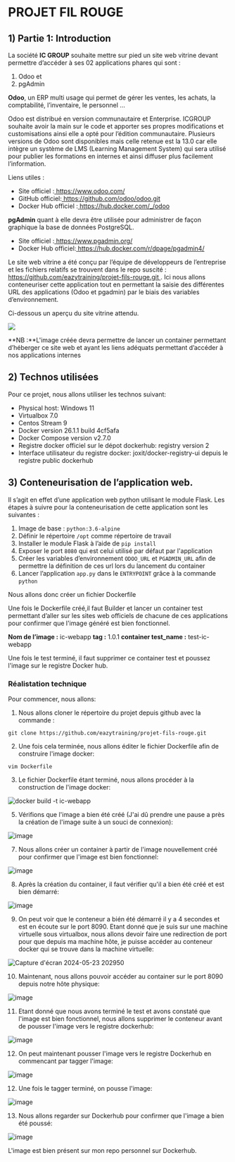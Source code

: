 ﻿# PROJET FIL ROUGE

## **1) Partie 1: Introduction**

La société **IC GROUP** souhaite mettre sur pied un site web vitrine devant permettre d’accéder à ses 02 applications phares qui sont :  

1) Odoo et 
1) pgAdmin 

**Odoo**, un ERP multi usage qui permet de gérer les ventes, les achats, la comptabilité, l’inventaire, le personnel …  

Odoo est distribué en version communautaire et Enterprise. ICGROUP souhaite avoir la main sur le code et apporter ses propres modifications et customisations ainsi elle a opté pour l’édition communautaire.  Plusieurs versions de Odoo sont disponibles mais celle retenue est la 13.0 car elle intègre un système de LMS (Learning Management System) qui sera utilisé pour publier les formations en internes et ainsi diffuser plus facilement l’information.  

Liens utiles : 

- Site officiel :[ https://www.odoo.com/ ](https://www.odoo.com/) 
- GitHub officiel:[ https://github.com/odoo/odoo.git ](https://github.com/odoo/odoo.git) 
- Docker Hub officiel :[ https://hub.docker.com/_/odoo ](https://hub.docker.com/_/odoo) 

**pgAdmin** quant à elle devra être utilisée pour administrer de façon graphique la base de données PostgreSQL. 

- Site officiel :[ https://www.pgadmin.org/ ](https://www.pgadmin.org/) 
- Docker Hub officiel:[ https://hub.docker.com/r/dpage/pgadmin4/ ](https://hub.docker.com/r/dpage/pgadmin4/) 

Le site web vitrine a été conçu par l’équipe de développeurs de l’entreprise et les fichiers relatifs se trouvent dans le repo suscité : [ https://github.com/eazytraining/projet-fils-rouge.git ](https://github.com/eazytraining/projet-fils-rouge.git) . Ici nous allons conteneuriser cette application tout en permettant la saisie des différentes URL des applications (Odoo et pgadmin) par le biais des variables d’environnement. 

Ci-dessous un aperçu du site vitrine attendu. 

![](images/site_vitrine.jpeg)

**NB :**L'image créée devra permettre de lancer un container permettant d’héberger ce site web et ayant les liens adéquats permettant d’accéder à nos applications internes 

## **2) Technos utilisées**

Pour ce projet, nous allons utiliser les technos suivant:

+ Physical host: Windows 11
+ Virtualbox 7.0
+ Centos Stream 9
+ Docker version 26.1.1 build 4cf5afa
+ Docker Compose version v2.7.0
+ Registre docker officiel sur le dépot dockerhub: registry version 2
+ Interface utilisateur du registre docker: joxit/docker-registry-ui depuis le registre public dockerhub

## **3) Conteneurisation de l’application web.** 

Il s’agit en effet d’une application web python utilisant le module Flask. Les étapes à suivre pour la conteneurisation de cette application sont les suivantes : 

1) Image de base : `python:3.6-alpine`
2) Définir le répertoire `/opt` comme répertoire de travail 
3) Installer le module Flask à l’aide de `pip install`
4) Exposer le port `8080` qui est celui utilisé par défaut par l'application
5) Créer les variables d’environnement `ODOO_URL` et `PGADMIN_URL` afin de permettre la définition de ces url lors du lancement du container 
6) Lancer l’application `app.py` dans le `ENTRYPOINT` grâce à la commande `python`  

Nous allons donc créer un fichier Dockerfile 

Une fois le Dockerfile créé,il faut Builder et lancer un container test permettant d’aller sur les sites web officiels de chacune de ces applications pour confirmer que l'image généré est bien fonctionnel. 

**Nom de l’image :**  ic-webapp
**tag :** 1.0.1
**container test_name :** test-ic-webapp

Une fois le test terminé, il faut supprimer ce container test et poussez l'image sur le registre Docker hub.

### **Réalistation technique**

Pour commencer, nous allons:

  1. Nous allons cloner le répertoire du projet depuis github avec la commande : 
  
  `git clone https://github.com/eazytraining/projet-fils-rouge.git`

  2. Une fois cela terminée, nous allons éditer le fichier Dockerfile afin de construire l'image docker: 
  
  `vim Dockerfile`

  3. Le fichier Dockerfile étant terminé, nous allons procéder à la construction de l'image docker:

  ![docker build -t ic-webapp](https://github.com/rabinauget/filrouge/assets/61904489/84d7170e-28ff-4449-9126-f312b859866e)

  5. Vérifions que l'image a bien été créé (J'ai dû prendre une pause a près la création de l'image suite à un souci de connexion):

![image](https://github.com/rabinauget/filrouge/assets/61904489/57070f77-b63a-4596-82fc-c82d35d584f3)

  7. Nous allons créer un container à partir de l'image nouvellement créé pour confirmer que l'image est bien fonctionnel:

![image](https://github.com/rabinauget/filrouge/assets/61904489/5d10708d-9f1b-4b6a-989c-527ef4422ff4)

 8. Après la création du container, il faut vérifier qu'il a bien été créé et est bien démarré:

  ![image](https://github.com/rabinauget/filrouge/assets/61904489/6b9f493b-8c7b-423a-924c-994923ba3e73)

 9. On peut voir que le conteneur a bién été démarré il y a 4 secondes et est en écoute sur le port 8090. Etant donné que je suis sur une machine virtuelle sous virtualbox, nous allons devoir faire une redirection de port pour que depuis ma machine hôte, je puisse accéder au conteneur docker qui se trouve dans la machine virtuelle:

  ![Capture d'écran 2024-05-23 202950](https://github.com/rabinauget/filrouge/assets/61904489/63d27688-b642-4b6a-84b7-51a087b56086)

  10. Maintenant, nous allons pouvoir accéder au container sur le port 8090 depuis notre hôte physique:

  ![image](https://github.com/rabinauget/filrouge/assets/61904489/f9b04fd9-6f9a-40fc-b30f-613253fac09d)

  11. Etant donné que nous avons terminé le test et avons constaté que l'image est bien fonctionnel, nous allons supprimer le conteneur avant de pousser l'image vers le registre dockerhub:

![image](https://github.com/rabinauget/filrouge/assets/61904489/5e31268e-3784-4c01-bdb7-4ba69d001b8e)

  12. On peut maintenant pousser l'image vers le registre Dockerhub en commencant par tagger l'image:

![image](https://github.com/rabinauget/filrouge/assets/61904489/77edb4ab-253d-4993-98b3-2c8a59b85fa2)

  12. Une fois le tagger terminé, on pousse l'image:

  ![image](https://github.com/rabinauget/filrouge/assets/61904489/b0e776e0-2e0b-4c41-af7b-8da7e8989175)

  13. Nous allons regarder sur Dockerhub pour confirmer que l'image a bien été poussé:

  ![image](https://github.com/rabinauget/filrouge/assets/61904489/b7a41395-2518-421b-a740-0d7620a2ce06)

  L'image est bien présent sur mon repo personnel sur Dockerhub.





